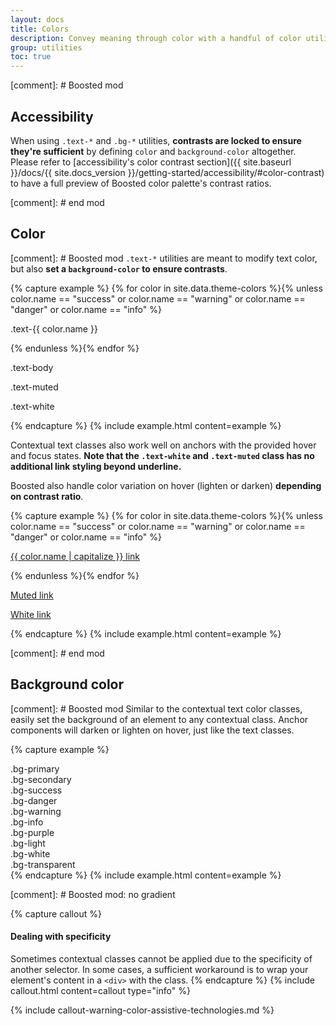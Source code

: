 ```yaml
---
layout: docs
title: Colors
description: Convey meaning through color with a handful of color utility classes. Includes support for styling links with hover states, too.
group: utilities
toc: true
---
```



[comment]: # Boosted mod
## Accessibility

When using `.text-*` and `.bg-*` utilities, **contrasts are locked to ensure they're sufficient** by defining `color` and `background-color` altogether.
Please refer to [accessibility's color contrast section]({{ site.baseurl }}/docs/{{ site.docs_version }}/getting-started/accessibility/#color-contrast) to have a full preview of Boosted color palette's contrast ratios. 

[comment]: # end mod

## Color

[comment]: # Boosted mod
`.text-*` utilities are meant to modify text color, but also **set a `background-color` to ensure contrasts**.

{% capture example %}
{% for color in site.data.theme-colors %}{% unless color.name == "success" or color.name == "warning" or color.name == "danger" or color.name == "info" %}
<p class="text-{{ color.name }}">.text-{{ color.name }}</p>{% endunless %}{% endfor %}
<p class="text-body">.text-body</p>
<p class="text-muted">.text-muted</p>
<p class="text-white">.text-white</p>
{% endcapture %}
{% include example.html content=example %}

Contextual text classes also work well on anchors with the provided hover and focus states. **Note that the `.text-white` and `.text-muted` class has no additional link styling beyond underline.**

Boosted also handle color variation on hover (lighten or darken) **depending on contrast ratio**.

{% capture example %}
{% for color in site.data.theme-colors %}{% unless color.name == "success" or color.name == "warning" or color.name == "danger" or color.name == "info" %}
<p><a href="#" class="text-{{ color.name }}">{{ color.name | capitalize }} link</a></p>{% endunless %}{% endfor %}
<p><a href="#" class="text-muted">Muted link</a></p>
<p><a href="#" class="text-white">White link</a></p>
{% endcapture %}
{% include example.html content=example %}

[comment]: # end mod

## Background color

[comment]: # Boosted mod
Similar to the contextual text color classes, easily set the background of an element to any contextual class. Anchor components will darken or lighten on hover, just like the text classes.

{% capture example %}
<!-- Boosted mod -->
<div class="p-3 mb-2 bg-primary">.bg-primary</div>
<div class="p-3 mb-2 bg-secondary">.bg-secondary</div>
<div class="p-3 mb-2 bg-success">.bg-success</div>
<div class="p-3 mb-2 bg-danger">.bg-danger</div>
<div class="p-3 mb-2 bg-warning">.bg-warning</div>
<div class="p-3 mb-2 bg-info">.bg-info</div>
<div class="p-3 mb-2 bg-purple">.bg-purple</div>
<div class="p-3 mb-2 bg-light">.bg-light</div>
<div class="p-3 mb-2 bg-white">.bg-white</div>
<div class="p-3 mb-2 bg-transparent">.bg-transparent</div>
<!-- end mod -->
{% endcapture %}
{% include example.html content=example %}

[comment]: # Boosted mod: no gradient

{% capture callout %}
#### Dealing with specificity

Sometimes contextual classes cannot be applied due to the specificity of another selector. In some cases, a sufficient workaround is to wrap your element's content in a `<div>` with the class.
{% endcapture %}
{% include callout.html content=callout type="info" %}

{% include callout-warning-color-assistive-technologies.md %}
